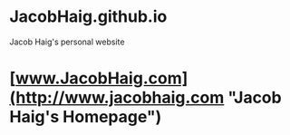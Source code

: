 # JacobHaig.github.io
Jacob Haig's personal website

# **[www.JacobHaig.com](http://www.jacobhaig.com "Jacob Haig's Homepage")**
